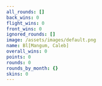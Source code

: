 ```yaml
---
all_rounds: []
back_wins: 0
flight_wins: 0
front_wins: 0
ignored_rounds: []
image: /assets/images/default.png
name: Bl[Mangum, Caleb]
overall_wins: 0
points: 0
rounds: 0
rounds_by_month: {}
skins: 0
---
```

